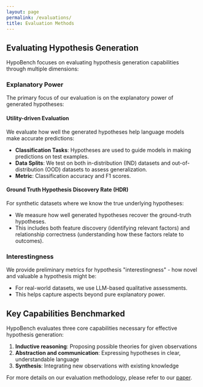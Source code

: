 ```yaml
---
layout: page
permalink: /evaluations/
title: Evaluation Methods
---
```


## Evaluating Hypothesis Generation

HypoBench focuses on evaluating hypothesis generation capabilities through multiple dimensions:

### Explanatory Power

The primary focus of our evaluation is on the explanatory power of generated hypotheses:

#### Utility-driven Evaluation
We evaluate how well the generated hypotheses help language models make accurate predictions:

- **Classification Tasks**: Hypotheses are used to guide models in making predictions on test examples.
- **Data Splits**: We test on both in-distribution (IND) datasets and out-of-distribution (OOD) datasets to assess generalization.
- **Metric**: Classification accuracy and F1 scores.

#### Ground Truth Hypothesis Discovery Rate (HDR)
For synthetic datasets where we know the true underlying hypotheses:

- We measure how well generated hypotheses recover the ground-truth hypotheses.
- This includes both feature discovery (identifying relevant factors) and relationship correctness (understanding how these factors relate to outcomes).

### Interestingness

We provide preliminary metrics for hypothesis "interestingness" - how novel and valuable a hypothesis might be:

- For real-world datasets, we use LLM-based qualitative assessments.
- This helps capture aspects beyond pure explanatory power.

## Key Capabilities Benchmarked

HypoBench evaluates three core capabilities necessary for effective hypothesis generation:

1. **Inductive reasoning**: Proposing possible theories for given observations
2. **Abstraction and communication**: Expressing hypotheses in clear, understandable language
3. **Synthesis**: Integrating new observations with existing knowledge

For more details on our evaluation methodology, please refer to our [paper](https://arxiv.org/abs/paper-link).